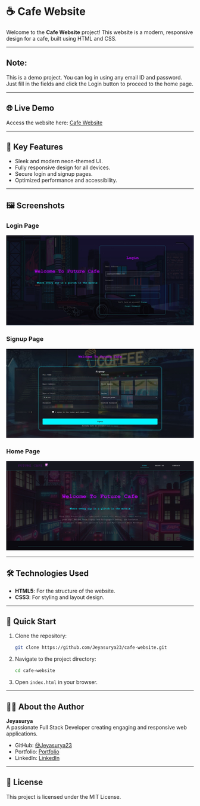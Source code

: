 
# ☕ Cafe Website

Welcome to the **Cafe Website** project! This website is a modern, responsive design for a cafe, built using HTML and CSS.

---
## Note:

This is a demo project. You can log in using any email ID and password. Just fill in the fields and click the Login button to proceed to the home page.

---

## 🌐 Live Demo
Access the website here: [Cafe Website](https://jeyasurya23.github.io/cafe-website/)

---

## 🎯 Key Features
- Sleek and modern neon-themed UI.
- Fully responsive design for all devices.
- Secure login and signup pages.
- Optimized performance and accessibility.

---

## 🖼️ Screenshots
### Login Page
![Login Page](login-ss.jpg)

### Signup Page
![Signup Page](signup-ss.jpg)

### Home Page
![Home Page](home-ss.jpg)

---

## 🛠️ Technologies Used
- **HTML5**: For the structure of the website.
- **CSS3**: For styling and layout design.

---

## 🚀 Quick Start
1. Clone the repository:
   ```bash
   git clone https://github.com/Jeyasurya23/cafe-website.git
   ```
2. Navigate to the project directory:
   ```bash
   cd cafe-website
   ```
3. Open `index.html` in your browser.

---

## 👨‍💻 About the Author
**Jeyasurya**  
A passionate Full Stack Developer creating engaging and responsive web applications.  
- GitHub: [@Jeyasurya23](https://github.com/Jeyasurya23)
- Portfolio: [Portfolio](https://jeyasurya23.github.io/portfolio/)
- LinkedIn: [LinkedIn](https://www.linkedin.com/in/jeyasurya-g/)

---

## 📄 License
This project is licensed under the MIT License.
